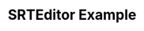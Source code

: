 ---
layout: "example"
title: "SRTEditor Example"
root_location: "../"
js:
  - "vendor/{{ site.vendors.js.jquery }}"
  - "srteditor.min"
  - "loader"
css:
  - "navigation"
  - "vendor/{{ site.vendors.css.fontawesome }}"
---